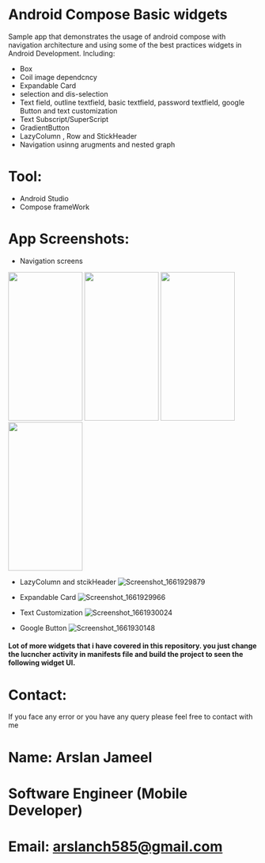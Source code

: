 # Android Compose Basic widgets 

Sample app that demonstrates the usage of android compose with navigation architecture and using some of the best practices widgets in Android Development.
Including:

* Box
* Coil image dependcncy
* Expandable Card
* selection and dis-selection
* Text field, outline textfield, basic textfield, password textfield, google Button and text customization
* Text Subscript/SuperScript
* GradientButton
* LazyColumn , Row and StickHeader
* Navigation usinng arugments and nested graph


# Tool:
* Android Studio
* Compose frameWork
# App Screenshots:
* Navigation screens


<img src="https://user-images.githubusercontent.com/51151820/187616101-ff01149d-406b-468e-a6f1-f1aa041d70e0.png" width="150" height="300"> <img src="https://user-images.githubusercontent.com/51151820/187616108-085447bf-9626-48bc-ab8f-39a6ad25a096.png" width="150" height="300"> <img src="https://user-images.githubusercontent.com/51151820/187616114-a149a5fc-2516-4fc8-9469-3ff2d6e4c7e5.png" width="150" height="300"> <img src="(https://user-images.githubusercontent.com/51151820/187616116-691dac7b-5ded-4cfb-85e1-ec881284fd52.png" width="150" height="300">

* LazyColumn and stcikHeader
![Screenshot_1661929879](https://user-images.githubusercontent.com/51151820/187616436-03ecc405-e8df-4bb4-a2f5-0d5cd0de135a.png)

* Expandable Card
![Screenshot_1661929966](https://user-images.githubusercontent.com/51151820/187616660-39908e8a-2c9d-49a6-8680-79bac4859697.png)

* Text Customization
![Screenshot_1661930024](https://user-images.githubusercontent.com/51151820/187616880-4cca4f87-c522-496d-8aa6-a6350bbb81da.png)

* Google Button
 ![Screenshot_1661930148](https://user-images.githubusercontent.com/51151820/187617196-12679b0f-fad0-4e3c-80c3-3b21bb5f2ee9.png)
 
 #### Lot of more widgets that i have covered in this repository. you just change the lucncher activity in manifests file and build the project to seen the following widget UI.




# Contact:
If you face any error or you have any query please feel free to contact with me
# Name: Arslan Jameel
# Software Engineer (Mobile Developer)
# Email: arslanch585@gmail.com
